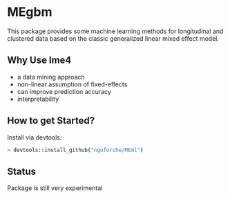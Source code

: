 # MEgbm
This package provides some machine learning methods for longitudinal and clustered data based on the classic generalized linear mixed effect model.  

## Why Use lme4
  - a data mining approach
  - non-linear assumption of fixed-effects
  - can improve prediction accuracy
  - interpretability
 
## How to get Started? 
Install via devtools: 

```sh
> devtools::install_github("nguforche/MEml")
```
## Status
Package is still very experimental 





